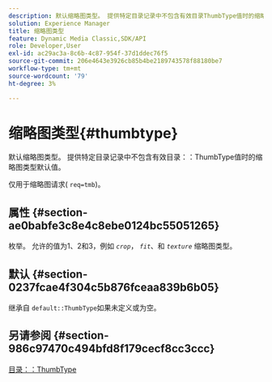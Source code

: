 ```yaml
---
description: 默认缩略图类型。 提供特定目录记录中不包含有效目录ThumbType值时的缩略图类型默认值。
solution: Experience Manager
title: 缩略图类型
feature: Dynamic Media Classic,SDK/API
role: Developer,User
exl-id: ac29ac3a-8c6b-4c87-954f-37d1ddec76f5
source-git-commit: 206e4643e3926cb85b4be2189743578f88180be7
workflow-type: tm+mt
source-wordcount: '79'
ht-degree: 3%

---
```


# 缩略图类型{#thumbtype}

默认缩略图类型。 提供特定目录记录中不包含有效目录：：ThumbType值时的缩略图类型默认值。

仅用于缩略图请求( `req=tmb`)。

## 属性 {#section-ae0babfe3c8e4c8ebe0124bc55051265}

枚举。 允许的值为1、2和3，例如 *`crop`*， *`fit`*、和 *`texture`* 缩略图类型。

## 默认 {#section-0237fcae4f304c5b876fceaa839b6b05}

继承自 `default::ThumbType`如果未定义或为空。

## 另请参阅 {#section-986c97470c494bfd8f179cecf8cc3ccc}

[目录：：ThumbType](../../../../../is-api/image-catalog/image-serving-api-ref/c-image-catalog-reference/c-image-svg-data-reference/c-image-data-reference/r-thumbtype-cat.md#reference-41149ddffc8749cba2f8d9c8e2611e03)
